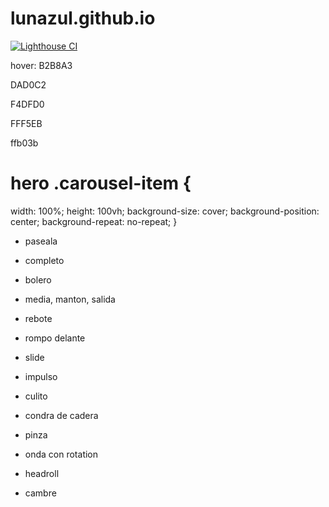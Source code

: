 # lunazul.github.io

[![Lighthouse CI](https://github.com/lunazul/lunazul.github.io/actions/workflows/main.yml/badge.svg?branch=main)](https://github.com/lunazul/lunazul.github.io/actions/workflows/main.yml)


hover:
B2B8A3

DAD0C2

F4DFD0

FFF5EB



ffb03b


# hero .carousel-item {
  width: 100%;
  height: 100vh;
  background-size: cover;
  background-position: center;
  background-repeat: no-repeat;
}

- paseala
- completo

- bolero

- media, manton, salida

- rebote
- rompo delante

- slide
- impulso

- culito
- condra de cadera

- pinza

- onda con rotation

- headroll

- cambre
